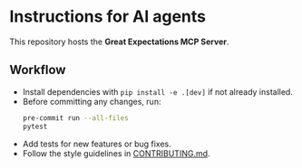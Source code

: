 # Instructions for AI agents

This repository hosts the **Great Expectations MCP Server**.

## Workflow
- Install dependencies with `pip install -e .[dev]` if not already installed.
- Before committing any changes, run:
  ```bash
  pre-commit run --all-files
  pytest
  ```
- Add tests for new features or bug fixes.
- Follow the style guidelines in [CONTRIBUTING.md](CONTRIBUTING.md).
